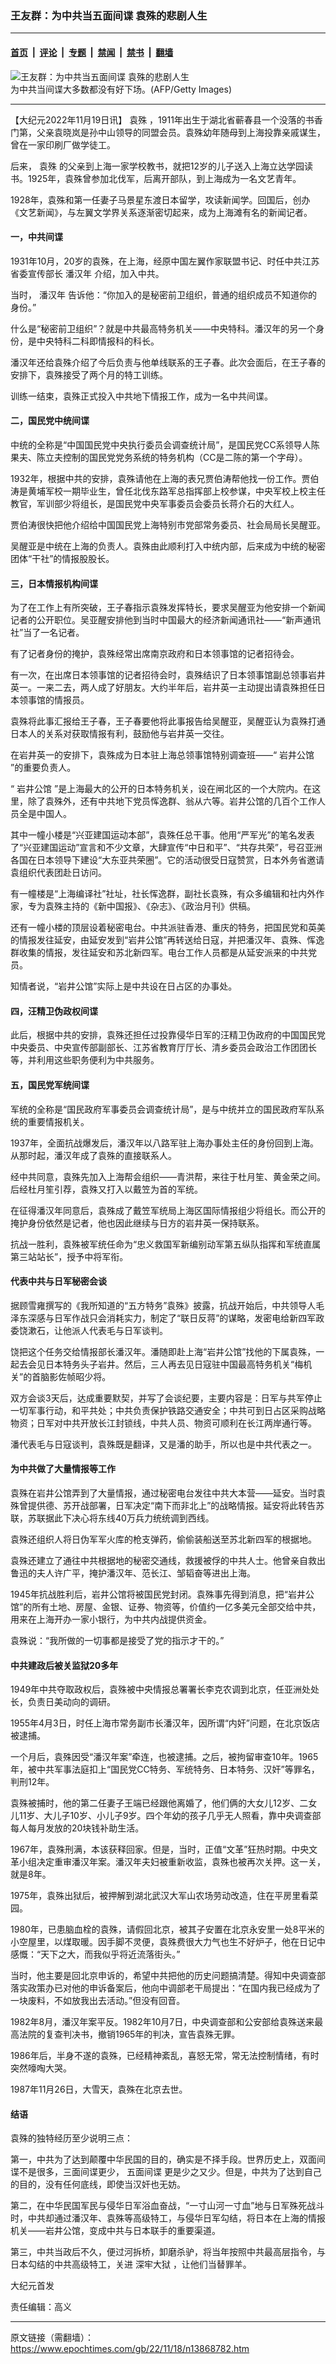 ### 王友群：为中共当五面间谍 袁殊的悲剧人生

---

#### [首页](../../../..?n13868782) &nbsp;|&nbsp; [评论](../../../../../epoch-comment?n13868782) &nbsp;|&nbsp; [专题](../../../../../epoch-special?n13868782) &nbsp;|&nbsp; [禁闻](../../../../../epoch-news?n13868782) &nbsp;|&nbsp; [禁书](../../../../../books?n13868782) &nbsp;|&nbsp; [翻墙](https://github.com/gfw-breaker/nogfw/blob/master/README.md?n13868782)


<div><img alt="王友群：为中共当五面间谍 袁殊的悲剧人生" class="attachment-djy_600_400 size-djy_600_400 wp-post-image" src="https://i.epochtimes.com/assets/uploads/2022/11/id13868783-1201061932522039-600x400.jpg"/>
<div class="caption">
 为中共当间谍大多数都没有好下场。(AFP/Getty Images)
</div></div><hr/><div class="post_content" id="artbody" itemprop="articleBody">
 <!-- article content begin -->
 <p>
  【大纪元2022年11月19日讯】
  <ok href="https://www.epochtimes.com/gb/tag/%E8%A2%81%E6%AE%8A.html">
   袁殊
  </ok>
  ，1911年出生于湖北省蕲春县一个没落的书香门第，父亲袁晓岚是孙中山领导的同盟会员。袁殊幼年随母到上海投靠亲戚谋生，曾在一家印刷厂做学徒工。
 </p>
 <p style="font-weight: 400;">
  后来，
  <ok href="https://www.epochtimes.com/gb/tag/%E8%A2%81%E6%AE%8A.html">
   袁殊
  </ok>
  的父亲到上海一家学校教书，就把12岁的儿子送入上海立达学园读书。1925年，袁殊曾参加北伐军，后离开部队，到上海成为一名文艺青年。
 </p>
 <p style="font-weight: 400;">
  1928年，袁殊和第一任妻子马景星东渡日本留学，攻读新闻学。回国后，创办《文艺新闻》，与左翼文学界关系逐渐密切起来，成为上海滩有名的新闻记者。
 </p>
 <h4 style="font-weight: 400;">
  <strong>
   一，中共间谍
  </strong>
 </h4>
 <p style="font-weight: 400;">
  1931年10月，20岁的袁殊，在上海，经原中国左翼作家联盟书记、时任中共江苏省委宣传部长
  <ok href="https://www.epochtimes.com/gb/tag/%E6%BD%98%E6%B1%89%E5%B9%B4.html">
   潘汉年
  </ok>
  介绍，加入中共。
 </p>
 <p style="font-weight: 400;">
  当时，
  <ok href="https://www.epochtimes.com/gb/tag/%E6%BD%98%E6%B1%89%E5%B9%B4.html">
   潘汉年
  </ok>
  告诉他：“你加入的是秘密前卫组织，普通的组织成员不知道你的身份。”
 </p>
 <p style="font-weight: 400;">
  什么是“秘密前卫组织”？就是中共最高特务机关——中央特科。潘汉年的另一个身份，是中央特科二科即情报科的科长。
 </p>
 <p style="font-weight: 400;">
  潘汉年还给袁殊介绍了今后负责与他单线联系的王子春。此次会面后，在王子春的安排下，袁殊接受了两个月的特工训练。
 </p>
 <p style="font-weight: 400;">
  训练一结束，袁殊正式投入中共地下情报工作，成为一名中共间谍。
 </p>
 <h4 style="font-weight: 400;">
  <strong>
   二，国民党中统间谍
  </strong>
 </h4>
 <p style="font-weight: 400;">
  中统的全称是“中国国民党中央执行委员会调查统计局”，是国民党CC系领导人陈果夫、陈立夫控制的国民党党务系统的特务机构（CC是二陈的第一个字母）。
 </p>
 <p style="font-weight: 400;">
  1932年，根据中共的安排，袁殊请他在上海的表兄贾伯涛帮他找一份工作。贾伯涛是黄埔军校一期毕业生，曾任北伐东路军总指挥部上校参谋，中央军校上校主任教官，军训部少将组长，是国民党中央军事委员会委员长蒋介石的大红人。
 </p>
 <p style="font-weight: 400;">
  贾伯涛很快把他介绍给中国国民党上海特别市党部常务委员、社会局局长吴醒亚。
 </p>
 <p style="font-weight: 400;">
  吴醒亚是中统在上海的负责人。袁殊由此顺利打入中统内部，后来成为中统的秘密团体“干社”的情报股股长。
 </p>
 <h4 style="font-weight: 400;">
  <strong>
   三，日本情报机构间谍
  </strong>
 </h4>
 <p style="font-weight: 400;">
  为了在工作上有所突破，王子春指示袁殊发挥特长，要求吴醒亚为他安排一个新闻记者的公开职位。吴亚醒安排他到当时中国最大的经济新闻通讯社——“新声通讯社”当了一名记者。
 </p>
 <p style="font-weight: 400;">
  有了记者身份的掩护，袁殊经常出席南京政府和日本领事馆的记者招待会。
 </p>
 <p style="font-weight: 400;">
  有一次，在出席日本领事馆的记者招待会时，袁殊结识了日本领事馆副总领事岩井英一。一来二去，两人成了好朋友。大约半年后，岩井英一主动提出请袁殊担任日本领事馆的情报员。
 </p>
 <p style="font-weight: 400;">
  袁殊将此事汇报给王子春，王子春要他将此事报告给吴醒亚，吴醒亚认为袁殊打通日本人的关系对获取情报有利，鼓励他与岩井英一交往。
 </p>
 <p style="font-weight: 400;">
  在岩井英一的安排下，袁殊成为日本驻上海总领事馆特别调查班——“
  <ok href="https://www.epochtimes.com/gb/tag/%E5%B2%A9%E4%BA%95%E5%85%AC%E9%A6%86.html">
   岩井公馆
  </ok>
  ”的重要负责人。
 </p>
 <p style="font-weight: 400;">
  “
  <ok href="https://www.epochtimes.com/gb/tag/%E5%B2%A9%E4%BA%95%E5%85%AC%E9%A6%86.html">
   岩井公馆
  </ok>
  ”是上海最大的公开的日本特务机关，设在闸北区的一个大院内。在这里，除了袁殊外，还有中共地下党员恽逸群、翁从六等。岩井公馆的几百个工作人员全是中国人。
 </p>
 <p style="font-weight: 400;">
  其中一幢小楼是“兴亚建国运动本部”，袁殊任总干事。他用“严军光”的笔名发表了“兴亚建国运动”宣言和不少文章，大肆宣传“中日和平”、“共存共荣”，号召亚洲各国在日本领导下建设“大东亚共荣圈”。它的活动很受日寇赞赏，日本外务省邀请袁组织代表团赴日访问。
 </p>
 <p style="font-weight: 400;">
  有一幢楼是“上海编译社”社址，社长恽逸群，副社长袁殊，有众多编辑和社内外作家，专为袁殊主持的《新中国报》、《杂志》、《政治月刊》供稿。
 </p>
 <p style="font-weight: 400;">
  还有一幢小楼的顶层设着秘密电台。中共派驻香港、重庆的特务，把国民党和英美的情报发往延安，由延安发到“岩井公馆”再转送给日寇，并把潘汉年、袁殊、恽逸群收集的情报，发往延安和苏北新四军。电台工作人员都是从延安派来的中共党员。
 </p>
 <p style="font-weight: 400;">
  知情者说，“岩井公馆”实际上是中共设在日占区的办事处。
 </p>
 <h4 style="font-weight: 400;">
  <strong>
   四，汪精卫伪政权间谍
  </strong>
 </h4>
 <p style="font-weight: 400;">
  此后，根据中共的安排，袁殊还担任过投靠侵华日军的汪精卫伪政府的中国国民党中央委员、中央宣传部副部长、江苏省教育厅厅长、清乡委员会政治工作团团长等，并利用这些职务便利为中共服务。
 </p>
 <h4 style="font-weight: 400;">
  <strong>
   五，国民党军统间谍
  </strong>
 </h4>
 <p style="font-weight: 400;">
  军统的全称是“国民政府军事委员会调查统计局”，是与中统并立的国民政府军队系统的重要情报机关。
 </p>
 <p style="font-weight: 400;">
  1937年，全面抗战爆发后，潘汉年以八路军驻上海办事处主任的身份回到上海。从那时起，潘汉年成了袁殊的直接联系人。
 </p>
 <p style="font-weight: 400;">
  经中共同意，袁殊先加入上海帮会组织——青洪帮，来往于杜月笙、黄金荣之间。后经杜月笙引荐，袁殊又打入以戴笠为首的军统。
 </p>
 <p style="font-weight: 400;">
  在征得潘汉年同意后，袁殊成了戴笠军统局上海区国际情报组少将组长。而公开的掩护身份依然是记者，他也因此继续与日方的岩井英一保持联系。
 </p>
 <p style="font-weight: 400;">
  抗战一胜利，袁殊被军统任命为“忠义救国军新编别动军第五纵队指挥和军统直属第三站站长”，授予中将军衔。
 </p>
 <h4 style="font-weight: 400;">
  <strong>
   代表中共与日军秘密会谈
  </strong>
 </h4>
 <p style="font-weight: 400;">
  据顾雪雍撰写的《我所知道的“五方特务”袁殊》披露，抗战开始后，中共领导人毛泽东深感与日军作战只会消耗实力，制定了“联日反蒋”的谋略，发密电给新四军政委饶漱石，让他派人代表毛与日军谈判。
 </p>
 <p style="font-weight: 400;">
  饶把这个任务交给情报部长潘汉年。潘随即赴上海“岩井公馆”找他的下属袁殊，一起去会见日本特务头子岩井。然后，三人再去见日寇驻中国最高特务机关“梅机关”的首脑影佐帧昭少将。
 </p>
 <p style="font-weight: 400;">
  双方会谈3天后，达成重要默契，并写了会谈纪要，主要内容是：日军与共军停止一切军事行动，和平共处；中共负责保护铁路交通安全；中共可到日占区采购战略物资；日军对中共开放长江封锁线，中共人员、物资可顺利在长江两岸通行等。
 </p>
 <p style="font-weight: 400;">
  潘代表毛与日寇谈判，袁殊既是翻译，又是潘的助手，所以也是中共代表之一。
 </p>
 <h4 style="font-weight: 400;">
  <strong>
   为中共做了大量情报等工作
  </strong>
 </h4>
 <p style="font-weight: 400;">
  袁殊在岩井公馆弄到了大量情报，通过秘密电台发往中共大本营——延安。当时袁殊曾提供德、苏开战部署，日军决定“南下而非北上”的战略情报。延安将此转告苏联，苏联据此下决心将东线40万兵力统统调到西线。
 </p>
 <p style="font-weight: 400;">
  袁殊还组织人将日伪军军火库的枪支弹药，偷偷装船送至苏北新四军的根据地。
 </p>
 <p style="font-weight: 400;">
  袁殊还建立了通往中共根据地的秘密交通线，救援被俘的中共人士。他曾亲自救出鲁迅的夫人许广平，掩护潘汉年、范长江、邹韬奋等进出上海。
 </p>
 <p style="font-weight: 400;">
  1945年抗战胜利后，岩井公馆将被国民党封闭。袁殊事先得到消息，把“岩井公馆”的所有土地、房屋、金银、证券、物资等，价值约一亿多美元全部交给中共，用来在上海开办一家小银行，为中共内战提供资金。
 </p>
 <p style="font-weight: 400;">
  袁殊说：“我所做的一切事都是接受了党的指示才干的。”
 </p>
 <h4 style="font-weight: 400;">
  <strong>
   中共建政后被关监狱20多年
  </strong>
 </h4>
 <p style="font-weight: 400;">
  1949年中共夺取政权后，袁殊被中央情报总署署长李克农调到北京，任亚洲处处长，负责日美动向的调研。
 </p>
 <p style="font-weight: 400;">
  1955年4月3日，时任上海市常务副市长潘汉年，因所谓“内奸”问题，在北京饭店被逮捕。
 </p>
 <p style="font-weight: 400;">
  一个月后，袁殊因受“潘汉年案”牵连，也被逮捕。之后，被拘留审查10年。1965年，被中共军事法庭扣上“国民党CC特务、军统特务、日本特务、汉奸”等罪名，判刑12年。
 </p>
 <p style="font-weight: 400;">
  袁殊被捕时，他的第二任妻子王端已经跟他离婚了，他们俩的大女儿12岁、二女儿11岁、大儿子10岁、小儿子9岁。四个年幼的孩子几乎无人照看，靠中央调查部每人每月发放的20块钱补助生活。
 </p>
 <p style="font-weight: 400;">
  1967年，袁殊刑满，本该获释回家。但是，当时，正值“文革”狂热时期。中央文革小组决定重审潘汉年案。潘汉年夫妇被重新收监，袁殊也被再次关押。这一关，就是8年。
 </p>
 <p style="font-weight: 400;">
  1975年，袁殊出狱后，被押解到湖北武汉大军山农场劳动改造，住在平房里看菜园。
 </p>
 <p style="font-weight: 400;">
  1980年，已患脑血栓的袁殊，请假回北京，被其子安置在北京永安里一处8平米的小空屋里，以煤取暖。因手脚不灵便，袁殊费很大力气也生不好炉子，他在日记中感慨：“天下之大，而我似乎将近流落街头。”
 </p>
 <p style="font-weight: 400;">
  当时，他主要是回北京申诉的，希望中共把他的历史问题搞清楚。得知中央调查部落实政策办已对他的申诉备案后，他向中调部老干局提出：“在国内我已经成为了一块废料，不如放我出去活动。”但没有回音。
 </p>
 <p style="font-weight: 400;">
  1982年8月，潘汉年案平反。1982年10月7日，中央调查部和公安部给袁殊送来最高法院的复查判决书，撤销1965年的判决，宣告袁殊无罪。
 </p>
 <p style="font-weight: 400;">
  1986年后，半身不遂的袁殊，已经精神紊乱，喜怒无常，常无法控制情绪，有时突然嚎啕大哭。
 </p>
 <p style="font-weight: 400;">
  1987年11月26日，大雪天，袁殊在北京去世。
 </p>
 <h4 style="font-weight: 400;">
  <strong>
   结语
  </strong>
 </h4>
 <p style="font-weight: 400;">
  袁殊的独特经历至少说明三点：
 </p>
 <p style="font-weight: 400;">
  第一，中共为了达到颠覆中华民国的目的，确实是不择手段。世界历史上，双面间谍不是很多，三面间谍更少，
  <ok href="https://www.epochtimes.com/gb/tag/%E4%BA%94%E9%9D%A2%E9%97%B4%E8%B0%8D.html">
   五面间谍
  </ok>
  更是少之又少。但是，中共为了达到自己的目的，没有任何底线，即使当汉奸也无妨。
 </p>
 <p style="font-weight: 400;">
  第二，在中华民国军民与侵华日军浴血奋战，“一寸山河一寸血”地与日军殊死战斗时，中共却通过潘汉年、袁殊等高级特工，与侵华日军勾结，将日本在上海的情报机关——岩井公馆，变成中共与日本联手的重要渠道。
 </p>
 <p style="font-weight: 400;">
  第三，中共当政后不久，便过河拆桥，卸磨杀驴，将当年按照中共最高层指令，与日本勾结的中共高级特工，关进
  <ok href="https://www.epochtimes.com/gb/tag/%E6%B7%B1%E7%89%A2%E5%A4%A7%E7%8B%B1.html">
   深牢大狱
  </ok>
  ，让他们当替罪羊。
 </p>
 <p style="font-weight: 400;">
  大纪元首发
 </p>
 <p style="font-weight: 400;">
  责任编辑：高义
 </p>
 <!-- article content end -->
 <div id="below_article_ad">
 </div>
</div>


---

原文链接（需翻墙）：https://www.epochtimes.com/gb/22/11/18/n13868782.htm